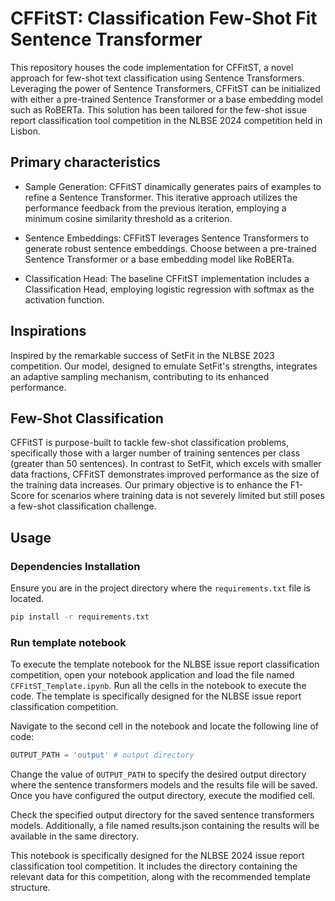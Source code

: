 # CFFitST: Classification Few-Shot Fit Sentence Transformer

This repository houses the code implementation for CFFitST, a novel approach for few-shot text classification using Sentence Transformers. Leveraging the power of Sentence Transformers, CFFitST can be initialized with either a pre-trained Sentence Transformer or a base embedding model such as RoBERTa. This solution has been tailored for the few-shot issue report classification tool competition in the NLBSE 2024 competition held in Lisbon.

## Primary characteristics

- Sample Generation: CFFitST dinamically generates pairs of examples to refine a Sentence Transformer. This iterative approach utilizes the performance feedback from the previous iteration, employing a minimum cosine similarity threshold as a criterion.

- Sentence Embeddings: CFFitST leverages Sentence Transformers to generate robust sentence embeddings. Choose between a pre-trained Sentence Transformer or a base embedding model like RoBERTa.

- Classification Head: The baseline CFFitST implementation includes a Classification Head, employing logistic regression with softmax as the activation function.

## Inspirations

Inspired by the remarkable success of SetFit in the NLBSE 2023 competition. Our model, designed to emulate SetFit's strengths, integrates an adaptive sampling mechanism, contributing to its enhanced performance.

## Few-Shot Classification

CFFitST is purpose-built to tackle few-shot classification problems, specifically those with a larger number of training sentences per class (greater than 50 sentences). In contrast to SetFit, which excels with smaller data fractions, CFFitST demonstrates improved performance as the size of the training data increases. Our primary objective is to enhance the F1-Score for scenarios where training data is not severely limited but still poses a few-shot classification challenge.

## Usage

### Dependencies Installation

Ensure you are in the project directory where the ``requirements.txt`` file is located.

```bash
pip install -r requirements.txt
```
### Run template notebook
To execute the template notebook for the NLBSE issue report classification competition, open your notebook application and load the file named ``CFFitST_Template.ipynb``. Run all the cells in the notebook to execute the code. The template is specifically designed for the NLBSE issue report classification competition.

Navigate to the second cell in the notebook and locate the following line of code:

```python
OUTPUT_PATH = 'output' # output directory
```

Change the value of ``OUTPUT_PATH`` to specify the desired output directory where the sentence transformers models and the results file will be saved. Once you have configured the output directory, execute the modified cell.

Check the specified output directory for the saved sentence transformers models. Additionally, a file named results.json containing the results will be available in the same directory.

This notebook is specifically designed for the NLBSE 2024 issue report classification tool competition. It includes the directory containing the relevant data for this competition, along with the recommended template structure.